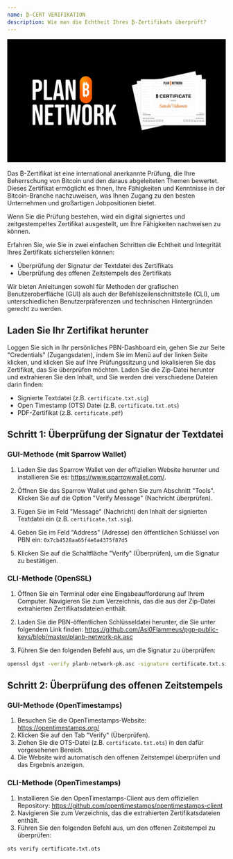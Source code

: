 ```yaml
---
name: ₿-CERT VERIFIKATION
description: Wie man die Echtheit Ihres ₿-Zertifikats überprüft?
---
```


![cover](assets/cover.webp)

Das ₿-Zertifikat ist eine international anerkannte Prüfung, die Ihre Beherrschung von Bitcoin und den daraus abgeleiteten Themen bewertet. Dieses Zertifikat ermöglicht es Ihnen, Ihre Fähigkeiten und Kenntnisse in der Bitcoin-Branche nachzuweisen, was Ihnen Zugang zu den besten Unternehmen und großartigen Jobpositionen bietet.

Wenn Sie die Prüfung bestehen, wird ein digital signiertes und zeitgestempeltes Zertifikat ausgestellt, um Ihre Fähigkeiten nachweisen zu können.

Erfahren Sie, wie Sie in zwei einfachen Schritten die Echtheit und Integrität Ihres Zertifikats sicherstellen können:

- Überprüfung der Signatur der Textdatei des Zertifikats
- Überprüfung des offenen Zeitstempels des Zertifikats

Wir bieten Anleitungen sowohl für Methoden der grafischen Benutzeroberfläche (GUI) als auch der Befehlszeilenschnittstelle (CLI), um unterschiedlichen Benutzerpräferenzen und technischen Hintergründen gerecht zu werden.

## Laden Sie Ihr Zertifikat herunter

Loggen Sie sich in Ihr persönliches PBN-Dashboard ein, gehen Sie zur Seite "Credentials" (Zugangsdaten), indem Sie im Menü auf der linken Seite klicken, und klicken Sie auf Ihre Prüfungssitzung und lokalisieren Sie das Zertifikat, das Sie überprüfen möchten.
Laden Sie die Zip-Datei herunter und extrahieren Sie den Inhalt, und Sie werden drei verschiedene Dateien darin finden:

- Signierte Textdatei (z.B. `certificate.txt.sig`)
- Open Timestamp (OTS) Datei (z.B. `certificate.txt.ots`)
- PDF-Zertifikat (z.B. `certificate.pdf`)

## Schritt 1: Überprüfung der Signatur der Textdatei

### GUI-Methode (mit Sparrow Wallet)

1. Laden Sie das Sparrow Wallet von der offiziellen Website herunter und installieren Sie es: https://www.sparrowwallet.com/.

2. Öffnen Sie das Sparrow Wallet und gehen Sie zum Abschnitt "Tools".
   Klicken Sie auf die Option "Verify Message" (Nachricht überprüfen).

3. Fügen Sie im Feld "Message" (Nachricht) den Inhalt der signierten Textdatei ein (z.B. `certificate.txt.sig`).

4. Geben Sie im Feld "Address" (Adresse) den öffentlichen Schlüssel von PBN ein: `0x7cb4528aa65f4e6a4375f87d5`

5. Klicken Sie auf die Schaltfläche "Verify" (Überprüfen), um die Signatur zu bestätigen.

### CLI-Methode (OpenSSL)

1. Öffnen Sie ein Terminal oder eine Eingabeaufforderung auf Ihrem Computer.
   Navigieren Sie zum Verzeichnis, das die aus der Zip-Datei extrahierten Zertifikatsdateien enthält.

2. Laden Sie die PBN-öffentlichen Schlüsseldatei herunter, die Sie unter folgendem Link finden: https://github.com/Asi0Flammeus/pgp-public-keys/blob/master/planb-network-pk.asc

3. Führen Sie den folgenden Befehl aus, um die Signatur zu überprüfen:

```bash
openssl dgst -verify planb-network-pk.asc -signature certificate.txt.sig certificate.txt
```

## Schritt 2: Überprüfung des offenen Zeitstempels

### GUI-Methode (OpenTimestamps)

1. Besuchen Sie die OpenTimestamps-Website: https://opentimestamps.org/
2. Klicken Sie auf den Tab "Verify" (Überprüfen).
3. Ziehen Sie die OTS-Datei (z.B. `certificate.txt.ots`) in den dafür vorgesehenen Bereich.
4. Die Website wird automatisch den offenen Zeitstempel überprüfen und das Ergebnis anzeigen.

### CLI-Methode (OpenTimestamps)

1. Installieren Sie den OpenTimestamps-Client aus dem offiziellen Repository: https://github.com/opentimestamps/opentimestamps-client
2. Navigieren Sie zum Verzeichnis, das die extrahierten Zertifikatsdateien enthält.
3. Führen Sie den folgenden Befehl aus, um den offenen Zeitstempel zu überprüfen:

```bash
ots verify certificate.txt.ots
```